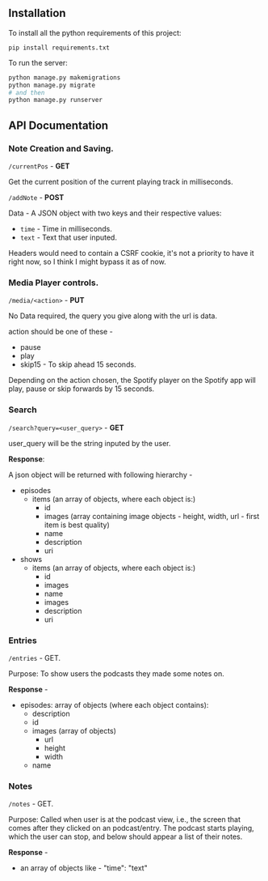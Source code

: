 ## Installation
To install all the python requirements of this project:

```
pip install requirements.txt
```
To run the server:
```py
python manage.py makemigrations
python manage.py migrate
# and then
python manage.py runserver
```

## API Documentation

### Note Creation and Saving.

`/currentPos` - **GET**

Get the current position of the current playing track in milliseconds.

`/addNote` - **POST**

Data - A JSON object with two keys and their respective values:

- `time` - Time in milliseconds.
- `text` - Text that user inputed.

Headers would need to contain a CSRF cookie, it's not a priority to have it right now, so I think I might bypass it as of now.


### Media Player controls.

`/media/<action>` - **PUT**

No Data required, the query you give along with the url is data.

action should be one of these - 

- pause
- play
- skip15 - To skip ahead 15 seconds.

Depending on the action chosen, the Spotify player on the Spotify app will play, pause or skip forwards by 15 seconds.


### Search

`/search?query=<user_query>` - **GET**

user_query will be the string inputed by the user.

**Response**:

A json object will be returned with following hierarchy -

- episodes
   - items (an array of objects, where each object is:)
       - id
       - images (array containing image objects - height, width, url - first item is best quality)
       - name
       - description
       - uri
- shows
   - items (an array of objects, where each object is:)
       - id
       - images
       - name
       - images
       - description
       - uri

### Entries

`/entries` - GET.

Purpose: To show users the podcasts they made some notes on.

**Response** -

- episodes: array of objects (where each object contains):
    - description
    - id
    - images (array of objects)
       - url
       - height
       - width
   - name

### Notes

`/notes` - GET.

Purpose: Called when user is at the podcast view, i.e., the screen that comes after they clicked on an podcast/entry.
The podcast starts playing, which the user can stop, and below should appear a list of their notes.

**Response** -

- an array of objects like -
    "time": "text"
